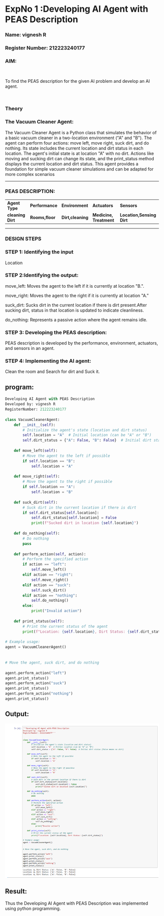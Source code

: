 <h1>ExpNo 1 :Developing AI Agent with PEAS Description</h1>
<h3>Name: vignesh R</h3>
<h3>Register Number: 212223240177</h3>


<h3>AIM:</h3>
<br>
<p>To find the PEAS description for the given AI problem and develop an AI agent.</p>
<br>
<h3>Theory</h3>
<h3>The Vacuum Cleaner Agent:</h3>
<p>
The Vacuum Cleaner Agent is a Python class that simulates the behavior of a basic vacuum cleaner in a two-location environment ("A" and "B"). The agent can perform four actions: move left, move right, suck dirt, and do nothing. Its state includes the current location and dirt status in each location. The agent's initial state is at location "A" with no dirt. Actions like moving and sucking dirt can change its state, and the print_status method displays the current location and dirt status. This agent provides a foundation for simple vacuum cleaner simulations and can be adapted for more complex scenarios</p>
<hr>
<h3>PEAS DESCRIPTION:</h3>
<table>
  <tr>
    <td><strong>Agent Type</strong></td>
    <td><strong>Performance</strong></td>
     <td><strong>Environment</strong></td>
    <td><strong>Actuators</strong></td>
    <td><strong>Sensors</strong></td>
  </tr>
    <tr>
    <td><strong>cleaning Dirt</strong></td>
    <td><strong>Rooms,floor</strong></td>
     <td><strong>Dirt,cleaning</strong></td>
    <td><strong>Medicine, Treatment</strong></td>
    <td><strong>Location,Sensing Dirt</strong></td>
  </tr>
</table>
<hr>
<H3>DESIGN STEPS</H3>
<h3>STEP 1: Identifying the input</h3>
<p>Location</p>

<h3>STEP 2:Identifying the output:</h3>
<p>move_left: Moves the agent to the left if it is currently at location "B.".</p>
<p>move_right: Moves the agent to the right if it is currently at location "A."</p>
<p>suck_dirt: Sucks dirt in the current location if there is dirt present.After sucking dirt, status in that location is updated to indicate cleanliness.</p>
<p>do_nothing: Represents a passive action where the agent remains idle.</p>

<h3>STEP 3: Developing the PEAS description:</h3>
  <p>PEAS description is developed by the performance, environment, actuators, and sensors in an agent.</p>

<h3>STEP 4: Implementing the AI agent:</h3>
 <p>Clean the room and Search for dirt and Suck it.</p>


## program:
```py
Developing AI Agent with PEAS Description
Developed by: vignesh R
RegisterNumber: 212223240177

class VacuumCleanerAgent:
    def __init__(self):
        # Initialize the agent's state (location and dirt status)
        self.location = "A"  # Initial location (can be "A" or "B")
        self.dirt_status = {"A": False, "B": False}  # Initial dirt status (False means no dirt)

    def move_left(self):
        # Move the agent to the left if possible
        if self.location == "B":
            self.location = "A"

    def move_right(self):
        # Move the agent to the right if possible
        if self.location == "A":
            self.location = "B"

    def suck_dirt(self):
        # Suck dirt in the current location if there is dirt
        if self.dirt_status[self.location]:
            self.dirt_status[self.location] = False
            print(f"Sucked dirt in location {self.location}")

    def do_nothing(self):
        # Do nothing
        pass

    def perform_action(self, action):
        # Perform the specified action
        if action == "left":
            self.move_left()
        elif action == "right":
            self.move_right()
        elif action == "suck":
            self.suck_dirt()
        elif action == "nothing":
            self.do_nothing()
        else:
            print("Invalid action")

    def print_status(self):
        # Print the current status of the agent
        print(f"Location: {self.location}, Dirt Status: {self.dirt_status}")

# Example usage:
agent = VacuumCleanerAgent()


# Move the agent, suck dirt, and do nothing

agent.perform_action("left")
agent.print_status()
agent.perform_action("suck")
agent.print_status()
agent.perform_action("nothing")
agent.print_status()
```

## Output:
![](/Screenshot%202024-02-27%20141415.png)
## Result:
Thus the Developing AI Agent with PEAS Description was implemented using python programming.
